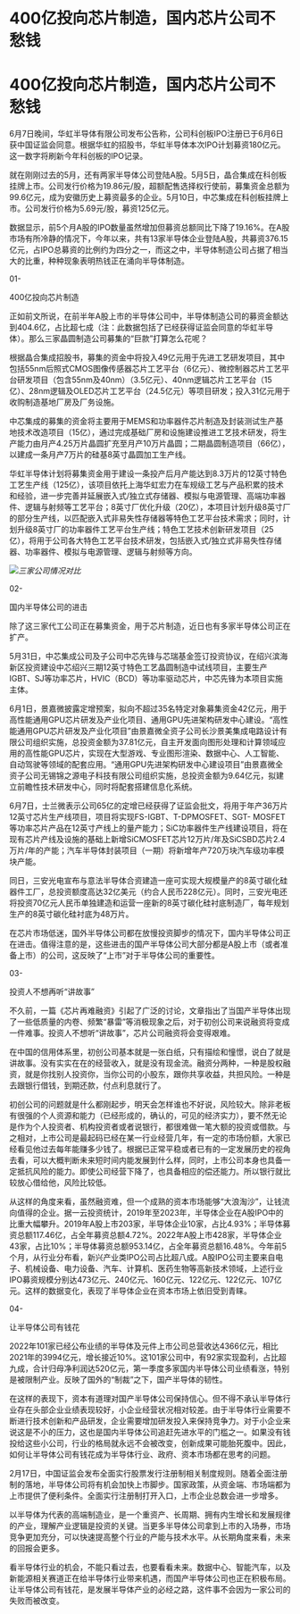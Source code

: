 # 400亿投向芯片制造，国内芯片公司不愁钱

# 400亿投向芯片制造，国内芯片公司不愁钱

6月7日晚间，华虹半导体有限公司发布公告称，公司科创板IPO注册已于6月6日获中国证监会同意。根据华虹的招股书，华虹半导体本次IPO计划募资180亿元。这一数字将刷新今年科创板的IPO记录。

就在刚刚过去的5月，还有两家半导体公司登陆A股。5月5日，晶合集成在科创板挂牌上市。公司发行价格为19.86元/股，超额配售选择权行使前，募集资金总额为99.6亿元，成为安徽历史上募资最多的企业。5月10日，中芯集成在科创板挂牌上市。公司发行价格为5.69元/股，募资125亿元。

数据显示，前5个月A股的IPO数量虽然增加但募资总额同比下降了19.16%。在A股市场有所冷静的情况下，今年以来，共有13家半导体企业登陆A股，共募资376.15亿元，占IPO总募资的比例约为四分之一，而这之中，半导体制造公司占据了相当大的比重，种种现象表明热钱正在涌向半导体制造。

01-

400亿投向芯片制造

正如前文所说，在前半年A股上市的半导体公司中，半导体制造公司的募资金额达到404.6亿，占比超七成（注：此数据包括了已经获得证监会同意的华虹半导体）。那么三家晶圆制造公司募集的“巨款”打算怎么花呢？

根据晶合集成招股书，募集的资金中将投入49亿元用于先进工艺研发项目，其中包括55nm后照式CMOS图像传感器芯片工艺平台（6亿元）、微控制器芯片工艺平台研发项目（包含55nm及40nm）（3.5亿元）、40nm逻辑芯片工艺平台（15亿）、28nm逻辑及OLED芯片工艺平台（24.5亿元）等项目研发；投入31亿元用于收购制造基地厂房及厂务设施。

中芯集成的募集的资金将主要用于MEMS和功率器件芯片制造及封装测试生产基地技术改造项目（15亿），通过完成基础厂房和设施建设推进工艺技术研发，将生产能力由月产4.25万片晶圆扩充至月产10万片晶圆；二期晶圆制造项目（66亿），以建成一条月产7万片的硅基8英寸晶圆加工生产线。

华虹半导体计划将募集资金用于建设一条投产后月产能达到8.3万片的12英寸特色工艺生产线（125亿），该项目依托上海华虹宏力在车规级工艺与产品积累的技术和经验，进一步完善并延展嵌入式/独立式存储器、模拟与电源管理、高端功率器件、逻辑与射频等工艺平台；8英寸厂优化升级（20亿），本项目计划升级8英寸厂的部分生产线，以匹配嵌入式非易失性存储器等特色工艺平台技术需求；同时，计划升级8英寸厂的功率器件工艺平台生产线；特色工艺技术创新研发项目（25亿），将用于公司各大特色工艺平台技术研发，包括嵌入式/独立式非易失性存储器、功率器件、模拟与电源管理、逻辑与射频等方向。

![](https://inews.gtimg.com/news_bt/OqM00kOL7nnvMixK_27akc7qSWUITrKBe5VRwiTdENtC0AA/1000)_三家公司情况对比_

02-

国内半导体公司的进击

除了这三家代工公司正在募集资金，用于芯片制造，近日也有多家半导体公司正在扩产。

5月31日，中芯集成公司及子公司中芯先锋与芯瑞基金签订投资协议，在绍兴滨海新区投资建设中芯绍兴三期12英寸特色工艺晶圆制造中试线项目，主要生产IGBT、SJ等功率芯片，HVIC（BCD）等功率驱动芯片，中芯先锋为本项目实施主体。

6月1日，景嘉微披露定增预案，拟向不超过35名特定对象募集资金42亿元，用于高性能通用GPU芯片研发及产业化项目、通用GPU先进架构研发中心建设。“高性能通用GPU芯片研发及产业化项目”由景嘉微全资子公司长沙景美集成电路设计有限公司组织实施，总投资金额为37.81亿元，自主开发面向图形处理和计算领域应用的高性能GPU芯片，实现在大型游戏、专业图形渲染、数据中心、人工智能、自动驾驶等领域的配套应用。“通用GPU先进架构研发中心建设项目”由景嘉微全资子公司无锡锦之源电子科技有限公司组织实施，总投资金额为9.64亿元，拟建立前瞻性技术研发中心，同时将配套搭建信息化系统。

6月7日，士兰微表示公司65亿的定增已经获得了证监会批文，将用于年产36万片12英寸芯片生产线项目，项目将实现FS-IGBT、T-DPMOSFET、SGT-
MOSFET等功率芯片产品在12英寸产线上的量产能力；SiC功率器件生产线建设项目，将在现有芯片产线及设施的基础上新增SiCMOSFET芯片12万片/年及SiCSBD芯片2.4万片/年的产能；汽车半导体封装项目（一期）将新增年产720万块汽车级功率模块产能。

同日，三安光电宣布与意法半导体合资建造一座可实现大规模量产的8英寸碳化硅器件工厂，总投资额度高达32亿美元（约合人民币228亿元）。同时，三安光电还将投资70亿元人民币单独建造和运营一座新的8英寸碳化硅衬底制造厂，每年规划生产的8英寸碳化硅衬底为48万片。

在芯片市场低迷，国外半导体公司都在放慢投资脚步的情况下，国内半导体公司正在进击。值得注意的是，这些进击的国产半导体公司大部分都是A股上市（或者准备上市）的公司，这反映了“上市”对于半导体公司的重要性。

03-

投资人不想再听“讲故事”

不久前，一篇《芯片再难融资》引起了广泛的讨论，文章指出了当国产半导体出现了一些低质量的内卷、频繁“暴雷”等消极现象之后，对于初创公司来说融资将变成一件难事。投资人不想听“讲故事”，芯片公司融资将会变得艰难。

在中国的信用体系里，初创公司基本就是一张白纸，只有描绘和憧憬，说白了就是讲故事。没有实实在在的经营收入，就是没有现金流。融资分两种，一种是股权融资，就是你找别人投资你，当你公司的小股东，跟你共享收益，共担风险。一种是去跟银行借钱，到期还款，付点利息就行了。

初创公司的问题就是什么都刚起步，明天会怎样谁也不好说，风险较大。除非老板有很强的个人资源和能力（已经形成的，确认的，可见的经济实力），要不然无论是作为个人投资者、机构投资者或者说银行，都很难做一笔大额的投资或借款。与之相对，上市公司是最起码已经在某一行业经营几年，有一定的市场份额，大家已经看见他过去每年能赚多少钱了。根据已正常平稳或者已有的一定发展历史的视角去看，可以大概判断未来短时间内能发展到什么样，同时，上市公司本身也具备一定抵抗风险的能力。即使公司经营下降了，也具备相应的偿还能力。所以银行就比较放心借给他，风险比较低。

从这样的角度来看，虽然融资难，但一个成熟的资本市场能够“大浪淘沙”，让钱流向值得的企业。据一云投资统计，2019年至2023年，半导体企业在A股IPO中的比重大幅攀升。2019年A股上市203家，半导体企业10家，占比4.93%；半导体募资总额117.46亿，占全年募资总额4.72%。2022年A股上市428家，半导体企业43家，占比10%；半导体募资总额953.14亿，占全年募资总额16.48%。今年前5个月，从行业分布看，新兴产业类IPO公司占比超八成。A股IPO公司主要来自电子、机械设备、电力设备、汽车、计算机、医药生物等高新技术领域，上述行业IPO募资规模分别达473亿元、240亿元、160亿元、122亿元、122亿元、107亿元。这样的数据变化，表现了半导体企业在资本市场上依旧受到青睐。

04-

让半导体公司有钱花

2022年101家已经公布业绩的半导体及元件上市公司总营收达4366亿元，相比2021年的3994亿元，增长接近10%。这101家公司中，有92家实现盈利，占比超九成，合计归母净利润达520亿元，第一季度多家国内半导体公司业绩看涨，特别是被限制产业。反映了国外的“制裁”之下，国产半导体的韧性。

在这样的表现下，资本有道理对国产半导体公司保持信心。但不得不承认半导体行业存在头部企业业绩表现较好，小企业经营状况相对较差。由于半导体行业需要不断进行技术创新和产品研发，企业需要增加研发投入来保持竞争力。对于小企业来说这是不小的压力，这也是国内半导体公司追赶先进水平的门槛之一。如果没有钱投给这些小公司，行业的格局就永远不会被改变，创新成果可能胎死腹中。因此，如何让半导体公司有钱花成为半导体行业、政府、资本市场都在思考的问题。

2月17日，中国证监会发布全面实行股票发行注册制相关制度规则。随着全面注册制的落地，半导体公司将有机会加快上市脚步。国家政策，从资金端、市场端都为上市提供了便利条件。全面实行注册制打开入口，上市企业总数会进一步增多。

以半导体为代表的高端制造业，是一个重资产、长周期、拥有内生增长和发展规律的产业，理解产业逻辑是投资的关键。当更多半导体公司拿到上市的入场券，市场竞争更加充分，可以快速提高整个行业的产能与技术水平。从长期角度来看，未来的回报会更多。

看半导体行业的机会，不能只看过去，也要看看未来。数据中心、智能汽车，以及新能源相关赛道正在给半导体行业带来机遇，而国产半导体公司也正在积极布局。让半导体公司有钱花，是发展半导体产业的必经之路，这件事不会因为一家公司的失败而被改变。

